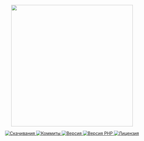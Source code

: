 <p align="center"><a href="https://www.localzet.com" target="_blank">
  <img src="https://static.localzet.com/full-localzet2.png" width="400">
</a></p>

<p align="center">
  <a href="https://packagist.org/packages/localzet/socket">
  <img src="https://img.shields.io/packagist/dt/localzet/socket?label=%D0%A1%D0%BA%D0%B0%D1%87%D0%B8%D0%B2%D0%B0%D0%BD%D0%B8%D1%8F" alt="Скачивания">
</a>

  <a href="https://github.com/localzet/SocketIO">
  <img src="https://img.shields.io/github/commit-activity/t/localzet/SocketIO?label=%D0%9A%D0%BE%D0%BC%D0%BC%D0%B8%D1%82%D1%8B" alt="Коммиты">
</a>
  <a href="https://packagist.org/packages/localzet/socket">
  <img src="https://img.shields.io/packagist/v/localzet/socket?label=%D0%92%D0%B5%D1%80%D1%81%D0%B8%D1%8F" alt="Версия">
</a>
  <a href="https://packagist.org/packages/localzet/socket">
  <img src="https://img.shields.io/packagist/dependency-v/localzet/socket/php?label=PHP" alt="Версия PHP">
</a>
  <a href="https://github.com/localzet/SocketIO">
  <img src="https://img.shields.io/github/license/localzet/SocketIO?label=%D0%9B%D0%B8%D1%86%D0%B5%D0%BD%D0%B7%D0%B8%D1%8F" alt="Лицензия">
</a>
</p>
